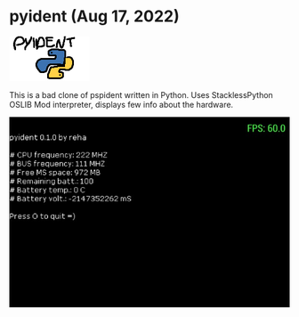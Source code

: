 # pyident (Aug 17, 2022)
![ICON0](./ICON0.png)


This is a bad clone of pspident written in Python. Uses StacklessPython OSLIB Mod interpreter, displays few info about the hardware.


![screenshot](./screenshot2.jpg)
